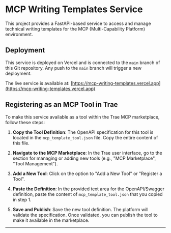 # MCP Writing Templates Service

This project provides a FastAPI-based service to access and manage technical writing templates for the MCP (Multi-Capability Platform) environment.

## Deployment

This service is deployed on Vercel and is connected to the `main` branch of this Git repository. Any push to the `main` branch will trigger a new deployment.

The live service is available at: [https://mcp-writing-templates.vercel.app](https://mcp-writing-templates.vercel.app)

## Registering as an MCP Tool in Trae

To make this service available as a tool within the Trae MCP marketplace, follow these steps:

1.  **Copy the Tool Definition**: The OpenAPI specification for this tool is located in the `mcp_template_tool.json` file. Copy the entire content of this file.

2.  **Navigate to the MCP Marketplace**: In the Trae user interface, go to the section for managing or adding new tools (e.g., "MCP Marketplace", "Tool Management").

3.  **Add a New Tool**: Click on the option to "Add a New Tool" or "Register a Tool".

4.  **Paste the Definition**: In the provided text area for the OpenAPI/Swagger definition, paste the content of `mcp_template_tool.json` that you copied in step 1.

5.  **Save and Publish**: Save the new tool definition. The platform will validate the specification. Once validated, you can publish the tool to make it available in the marketplace.

---